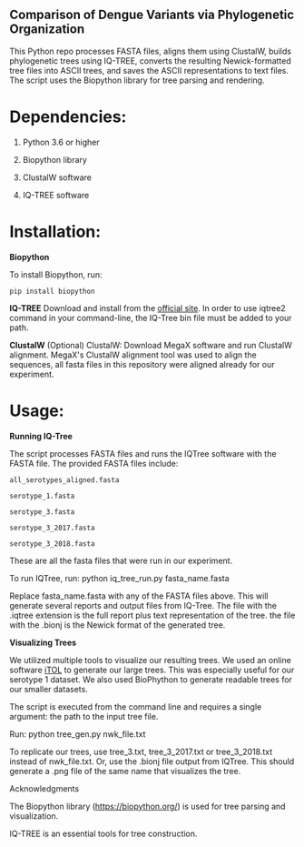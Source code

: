 ## Comparison of Dengue Variants via Phylogenetic Organization

This Python repo processes FASTA files, aligns them using ClustalW, builds phylogenetic trees using IQ-TREE, converts the resulting Newick-formatted tree files into ASCII trees, and saves the ASCII representations to text files. The script uses the Biopython library for tree parsing and rendering.




# Dependencies:

1. Python 3.6 or higher

2. Biopython library

3. ClustalW software

4. IQ-TREE software



   


# Installation:

**Biopython**

  To install Biopython, run:

    pip install biopython

**IQ-TREE**
  Download and install from the [official site](http://www.iqtree.org/). In order to use iqtree2 command in your command-line, the IQ-Tree bin file must be added to your path.
  
**ClustalW** (Optional) 
    ClustalW: Download MegaX software and run ClustalW alignment. MegaX's ClustalW alignment tool was used to align the sequences, all fasta files in this repository were aligned  already for our experiment. 
  


# Usage:

**Running IQ-Tree**

  The script processes FASTA files and runs the IQTree software with the FASTA file. The provided FASTA files include:
  
    all_serotypes_aligned.fasta

    serotype_1.fasta
  
    serotype_3.fasta
  
    serotype_3_2017.fasta
  
    serotype_3_2018.fasta

  These are all the fasta files that were run in our experiment.

  To run IQTree, run:
    python iq_tree_run.py fasta_name.fasta

  Replace fasta_name.fasta with any of the FASTA files above. This will generate several reports and output files from IQ-Tree. The file with the .iqtree extension is the full report plus text representation of the tree. the file with the .bionj is the Newick format of the generated tree.

**Visualizing Trees**

  We utilized multiple tools to visualize our resulting trees. We used an online software [iTOL](https://itol.embl.de/upload.cgi) to generate our large trees. This was especially useful for our serotype 1 dataset. We also used BioPhython to generate readable trees for our smaller datasets.

  The script is executed from the command line and requires a single argument: the path to the input tree file.
  
  Run:
    python tree_gen.py nwk_file.txt

  To replicate our trees, use tree_3.txt, tree_3_2017.txt or tree_3_2018.txt instead of nwk_file.txt. Or, use the .bionj file output from IQTree. This should generate a .png file of the same name that visualizes the tree.



Acknowledgments

  The Biopython library (https://biopython.org/) is used for tree parsing and visualization.
  
  IQ-TREE is an essential tools for tree construction.

